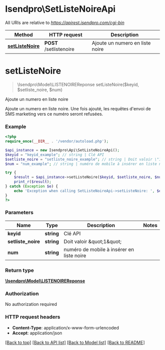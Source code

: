# Isendpro\SetListeNoireApi

All URIs are relative to *https://apirest.isendpro.com/cgi-bin*

Method | HTTP request | Description
------------- | ------------- | -------------
[**setListeNoire**](SetListeNoireApi.md#setListeNoire) | **POST** /setlistenoire | Ajoute un numero en liste noire


# **setListeNoire**
> \Isendpro\Model\LISTENOIREReponse setListeNoire($keyid, $setliste_noire, $num)

Ajoute un numero en liste noire

Ajoute un numero en liste noire. Une fois ajouté, les requêtes d'envoi de SMS marketing vers ce numéro seront refusées.

### Example
```php
<?php
require_once(__DIR__ . '/vendor/autoload.php');

$api_instance = new Isendpro\Api\SetListeNoireApi();
$keyid = "keyid_example"; // string | Clé API
$setliste_noire = "setliste_noire_example"; // string | Doit valoir \"1\"
$num = "num_example"; // string | numéro de mobile à insérer en liste noire

try {
    $result = $api_instance->setListeNoire($keyid, $setliste_noire, $num);
    print_r($result);
} catch (Exception $e) {
    echo 'Exception when calling SetListeNoireApi->setListeNoire: ', $e->getMessage(), PHP_EOL;
}
?>
```

### Parameters

Name | Type | Description  | Notes
------------- | ------------- | ------------- | -------------
 **keyid** | **string**| Clé API |
 **setliste_noire** | **string**| Doit valoir \&quot;1\&quot; |
 **num** | **string**| numéro de mobile à insérer en liste noire |

### Return type

[**\Isendpro\Model\LISTENOIREReponse**](../Model/LISTENOIREReponse.md)

### Authorization

No authorization required

### HTTP request headers

 - **Content-Type**: application/x-www-form-urlencoded
 - **Accept**: application/json

[[Back to top]](#) [[Back to API list]](../../README.md#documentation-for-api-endpoints) [[Back to Model list]](../../README.md#documentation-for-models) [[Back to README]](../../README.md)


